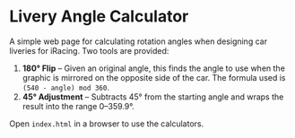 # Livery Angle Calculator

A simple web page for calculating rotation angles when designing car liveries for iRacing. Two tools are provided:

1. **180° Flip** – Given an original angle, this finds the angle to use when the graphic is mirrored on the opposite side of the car. The formula used is `(540 - angle) mod 360`.
2. **45° Adjustment** – Subtracts 45° from the starting angle and wraps the result into the range 0–359.9°.

Open `index.html` in a browser to use the calculators.
